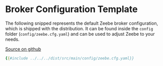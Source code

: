 # Broker Configuration Template

The following snipped represents the default Zeebe broker configuration, which is shipped with the distribution. It can be found inside the `config` folder (`config/zeebe.cfg.yaml`) and can be used to adjust Zeebe to your needs.


[Source on github](https://github.com/zeebe-io/zeebe/tree/{{commit}}/dist/src/main/config/zeebe.cfg.yaml)

```yaml
{{#include ../../../dist/src/main/config/zeebe.cfg.yaml}}
```
